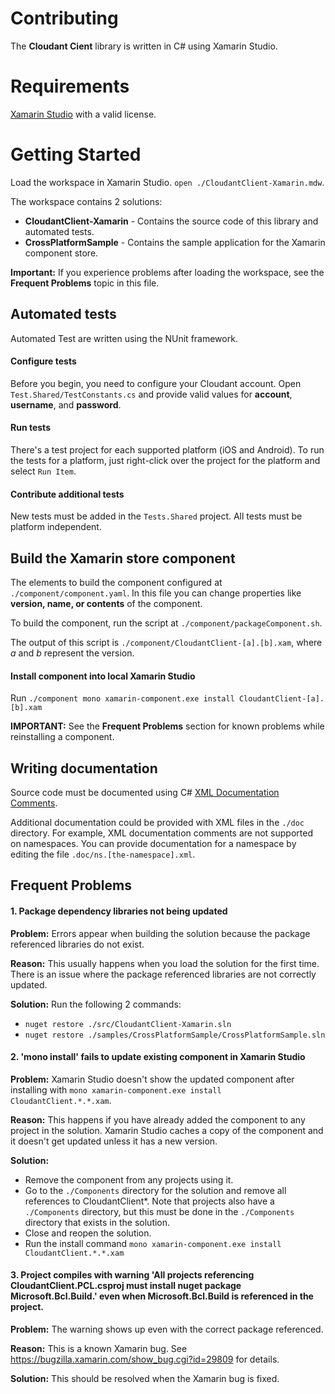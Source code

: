﻿Contributing
=======

The **Cloudant Cient** library is written in C# using Xamarin Studio.

# Requirements

[Xamarin Studio](https://xamarin.com/platform) with a valid license.


# Getting Started

Load the workspace in Xamarin Studio.
`open ./CloudantClient-Xamarin.mdw`.

The workspace contains 2 solutions:
  - **CloudantClient-Xamarin** -
  Contains the source code of this library and automated tests.
  - **CrossPlatformSample** - Contains the sample application for the Xamarin
  component store.

**Important:** If you experience problems after loading the workspace, see the
**Frequent Problems** topic in this file.

## Automated tests

Automated Test are written using the NUnit framework.

#### Configure tests
Before you begin, you need to configure your Cloudant account.
Open `Test.Shared/TestConstants.cs` and provide valid values for **account**,
**username**, and **password**.

#### Run tests
There's a test project for each supported platform (iOS and Android).  To run
the tests for a platform, just right-click over the project for the platform and select `Run Item`.

#### Contribute additional tests

New tests must be added in the `Tests.Shared` project. All tests must be
platform independent.

## Build the Xamarin store component

The elements to build the component configured at `./component/component.yaml`.
In this file you can change properties like **version, name, or contents** of the component.

To build the component, run the script at `./component/packageComponent.sh`.

The output of this script is `./component/CloudantClient-[a].[b].xam`, where *a*
 and *b* represent the version.

#### Install component into local Xamarin Studio

Run `./component mono xamarin-component.exe install CloudantClient-[a].[b].xam`

**IMPORTANT:** See the **Frequent Problems** section for known problems while
reinstalling a component.


## Writing documentation

Source code must be documented using C# [XML Documentation Comments](https://msdn.microsoft.com/en-us/library/b2s063f7.aspx).

Additional documentation could be provided with XML files in the `./doc`
directory.  For example, XML documentation comments are not supported on
namespaces. You can provide documentation for a namespace by editing the
file `.doc/ns.[the-namespace].xml`.

## Frequent Problems

#### 1. Package dependency libraries not being updated

**Problem:** Errors appear when building the solution because the package
referenced libraries do not exist.

**Reason:** This usually happens when you load the solution for the first time.
 There is an issue where the package referenced libraries are not correctly updated.

**Solution:** Run the following 2 commands:
- `nuget restore ./src/CloudantClient-Xamarin.sln`
- `nuget restore ./samples/CrossPlatformSample/CrossPlatformSample.sln`

#### 2. 'mono <component> install' fails to update existing component in Xamarin Studio

**Problem:** Xamarin Studio doesn't show the updated component after
installing with `mono xamarin-component.exe install CloudantClient.*.*.xam`.

**Reason:** This happens if you have already added the component to any project
 in the solution.  Xamarin Studio caches a copy of the component and it doesn't
  get updated unless it has a new version.

**Solution:**
- Remove the component from any projects using it.
- Go to the `./Components` directory for the solution and remove all references
 to CloudantClient*. Note that projects also have a `./Components` directory,
 but this must be done in the `./Components` directory that exists in the
 solution.
- Close and reopen the solution.
- Run the install command `mono xamarin-component.exe install CloudantClient.*.*.xam`

#### 3. Project compiles with warning 'All projects referencing CloudantClient.PCL.csproj must install nuget package Microsoft.Bcl.Build.' even when Microsoft.Bcl.Build is referenced in the project.

**Problem:** The warning shows up even with the correct package referenced.

**Reason:** This is a known Xamarin bug.  See https://bugzilla.xamarin.com/show_bug.cgi?id=29809
 for details.

**Solution:** This should be resolved when the Xamarin bug is fixed.
